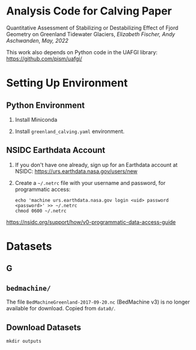 # Analysis Code for Calving Paper

Quantitative Assessment of Stabilizing or Destabilizing Effect of Fjord Geometry on Greenland Tidewater Glaciers, *Elizabeth Fischer, Andy Aschwanden*, *May, 2022*

This work also depends on Python code in the UAFGI library: https://github.com/pism/uafgi/

# Setting Up Environment

## Python Environment

1. Install Miniconda

2. Install `greenland_calving.yaml` environment.


## NSIDC Earthdata Account

1. If you don't have one already, sign up for an Earthdata account at NSIDC:
   https://urs.earthdata.nasa.gov/users/new

2. Create a `~/.netrc` file with your username and password, for programmatic access:
   ```
   echo 'machine urs.earthdata.nasa.gov login <uid> password <password>' >> ~/.netrc
   chmod 0600 ~/.netrc
   ```

https://nsidc.org/support/how/v0-programmatic-data-access-guide




# Datasets

## G

## `bedmachine/`

The file `BedMachineGreenland-2017-09-20.nc` (BedMachine v3) is no longer available for download.  Copied from `data0/`.

## 


## Download Datasets

```
mkdir outputs
```


